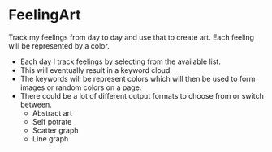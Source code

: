 # FeelingArt
Track my feelings from day to day and use that to create art. Each feeling will be represented by a color. 
 - Each day I track feelings by selecting from the available list.
 - This will eventually result in a keyword cloud.
 - The keywords will be represent colors which will then be used to form images or random colors on a page.
 - There could be a lot of different output formats to choose from or switch between.
   - Abstract art
   - Self potrate
   - Scatter graph
   - Line graph
